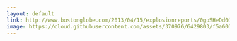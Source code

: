 ```yaml
---
layout: default
link: http://www.bostonglobe.com/2013/04/15/explosionreports/0gpSHeDd0JDbSw6P4irqXM/story.html
image: https://cloud.githubusercontent.com/assets/370976/6429803/f5a6074a-bfb7-11e4-9068-c7a644a41a66.jpg
---
```


